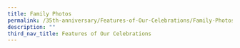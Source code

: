 ```yaml
---
title: Family Photos
permalink: /35th-anniversary/Features-of-Our-Celebrations/Family-Photos/
description: ""
third_nav_title: Features of Our Celebrations
---
```

